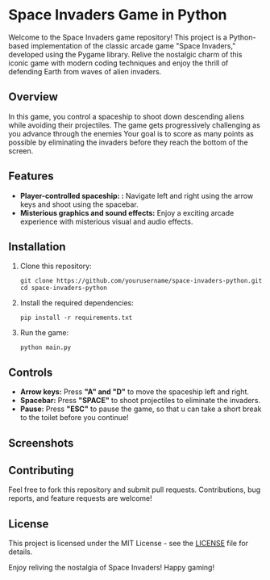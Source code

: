<!DOCTYPE html>
<html lang="en">
<head>
</head>
<body>

<h1>Space Invaders Game in Python</h1>
<p>Welcome to the Space Invaders game repository! This project is a Python-based implementation of the classic arcade game "Space Invaders," developed using the Pygame library. Relive the nostalgic charm of this iconic game with modern coding techniques and enjoy the thrill of defending Earth from waves of alien invaders.</p>

<h2>Overview</h2>
<p>In this game, you control a spaceship to shoot down descending aliens while avoiding their projectiles. The game gets progressively challenging as you advance through the enemies Your goal is to score as many points as possible by eliminating the invaders before they reach the bottom of the screen.</p>
  <h2>Features</h2>
<ul>
    <li><strong>Player-controlled spaceship: :</strong> Navigate left and right using the arrow keys and shoot using the spacebar.</li>
    <li><strong>Misterious graphics and sound effects:</strong> Enjoy a exciting arcade experience with misterious visual and audio effects.</li>
</ul>

<h2>Installation</h2>
        <ol>
            <li>Clone this repository:
                <pre><code>git clone https://github.com/yourusername/space-invaders-python.git
cd space-invaders-python</code></pre>
            </li>
            <li>Install the required dependencies:
                <pre><code>pip install -r requirements.txt</code></pre>
            </li>
            <li>Run the game:
                <pre><code>python main.py</code></pre>
            </li>
        </ol>

<h2>Controls</h2>
        <ul>
            <li><strong>Arrow keys:</strong> Press <strong>"A" and "D"</strong> to move the spaceship left and right.</li>
            <li><strong>Spacebar:</strong> Press <strong>"SPACE"</strong> to shoot projectiles to eliminate the invaders.</li>
            <li><strong>Pause:</strong> Press <strong>"ESC"</strong>  to pause the game, so that u can take a short break to the toilet before you continue!</li>
        </ul>
        <h2>Screenshots</h2>
        <!-- Add screenshots of your game here -->
        <h2>Contributing</h2>
        <p>Feel free to fork this repository and submit pull requests. Contributions, bug reports, and feature requests are welcome!</p>
        <h2>License</h2>
        <p>This project is licensed under the MIT License - see the <a href="LICENSE">LICENSE</a> file for details.</p>
        <p>Enjoy reliving the nostalgia of Space Invaders! Happy gaming!</p>
</body>
